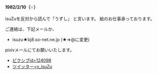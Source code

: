 #### 1982/2/10（♀）

isuZuを反対から読んで「うずし」
と言います。
絵のお仕事承っております。

ご連絡は、下記メールか、

- isuzu★bj8.so-net.ne.jp (★⇒@に変更)

pixivメールにてお願いいたします。

 - [ピクシブid=124098](http://www.pixiv.net/member.php?id=124098)
 - [ツイッター=y_isuZu](https://twitter.com/y_isuZu)
